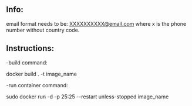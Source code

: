 Info:
-----
email format needs to be:
XXXXXXXXXX@email.com
where x is the phone number without country code.


Instructions:
-------------

-build command:

docker build . -t image_name

-run container command:

sudo docker run -d -p 25:25 --restart unless-stopped image_name
